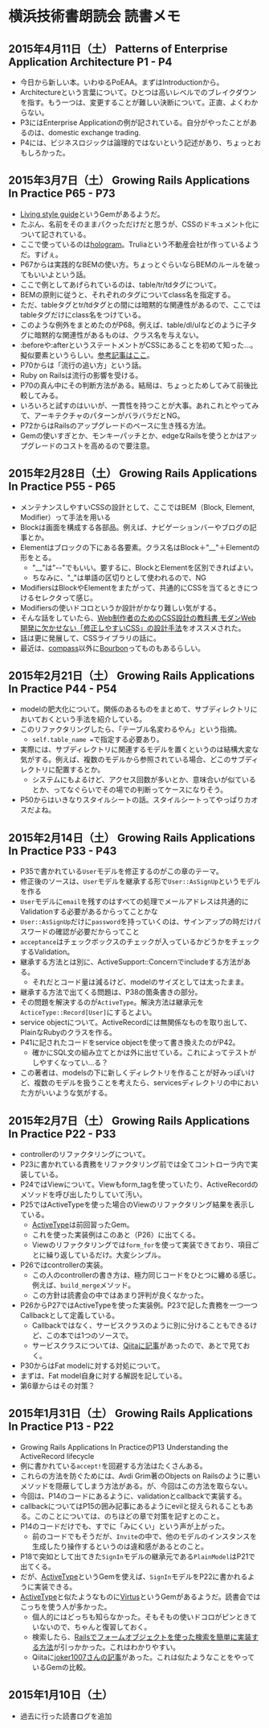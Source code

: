 # 横浜技術書朗読会 読書メモ
## 2015年4月11日（土） Patterns of Enterprise Application Architecture P1 - P4

- 今日から新しい本。いわゆるPoEAA。まずはIntroductionから。
- Architectureという言葉について。ひとつは高いレベルでのブレイクダウンを指す。もう一つは、変更することが難しい決断について。正直、よくわからない。
- P3にはEnterprise Applicationの例が記されている。自分がやったことがあるのは、domestic exchange trading.
- P4には、ビジネスロジックは論理的ではないという記述があり、ちょっとおもしろかった。

## 2015年3月7日（土） Growing Rails Applications In Practice P65 - P73

- [Living style guide](https://github.com/hagenburger/livingstyleguide)というGemがあるようだ。
- たぶん、名前をそのままパクっただけだと思うが、CSSのドキュメント化について記されている。
- ここで使っているのは[hologram](https://github.com/trulia/hologram)。Truliaという不動産会社が作っているようだ。すげぇ。
- P67からは実践的なBEMの使い方。ちょっとぐらいならBEMのルールを破ってもいいよという話。
- ここで例としてあげられているのは、table/tr/tdタグについて。
- BEMの原則に従うと、それぞれのタグについてclass名を指定する。
- ただ、tableタグとtr/tdタグとの間には暗黙的な関連性があるので、ここではtableタグだけにclass名をつけている。
- このような例外をまとめたのがP68。例えば、table/dl/ulなどのように子タグに暗黙的な関連性があるものは、クラス名を与えない。
- :beforeや:afterというステートメントがCSSにあることを初めて知った...。擬似要素というらしい。[参考記事はここ](http://coliss.com/articles/build-websites/operation/css/css-tutorial-pseudo-element-before-after-by-hongkiat.html)。
- P70からは「流行の追い方」という話。
- Ruby on Railsは流行の影響を受ける。
- P70の真ん中にその判断方法がある。結局は、ちょっとためしてみて前後比較してみる。
- いろいろと試すのはいいが、一貫性を持つことが大事。あれこれとやってみて、アーキテクチャのパターンがバラバラだとNG。
- P72からはRailsのアップグレードのペースに生き残る方法。
- Gemの使いすぎとか、モンキーパッチとか、edgeなRailsを使うとかはアップグレードのコストを高めるので要注意。

## 2015年2月28日（土） Growing Rails Applications In Practice P55 - P65

- メンテナンスしやすいCSSの設計として、ここではBEM（Block, Element, Modifier）って手法を用いる
- Blockは画面を構成する各部品。例えば、ナビゲーションバーやブログの記事とか。
- Elementはブロックの下にある各要素。クラス名はBlock＋"__"＋Elementの形をとる。
  - "__"は"--"でもいい。要するに、BlockとElementを区別できればよい。
  - ちなみに、"_"は単語の区切りとして使われるので、NG
- ModifiersはBlockやElementをまたがって、共通的にCSSを当てるときにつけるセレクタって感じ。
- Modifiersの使いドコロというか設計がかなり難しい気がする。
- そんな話をしていたら、[Web制作者のためのCSS設計の教科書 モダンWeb開発に欠かせない「修正しやすいCSS」の設計手法](http://tatsu-zine.com/books/css-architecture-textbook)をオススメされた。
- 話は更に発展して、CSSライブラリの話に。
- 最近は、[compass](http://compass-style.org/)以外に[Bourbon](http://bourbon.io/)ってものもあるらしい。

## 2015年2月21日（土） Growing Rails Applications In Practice P44 - P54

- modelの肥大化について。関係のあるものをまとめて、サブディレクトリにおいておくという手法を紹介している。
- このリファクタリングしたら、「テーブル名変わるやん」という指摘。
  - `self.table_name =`で指定する必要あり。
- 実際には、サブディレクトリに関連するモデルを置くというのは結構大変な気がする。例えば、複数のモデルから参照されている場合、どこのサブディレクトリに配置するとか。
  - システムにもよるけど、アクセス回数が多いとか、意味合いが似ているとか、ってなぐらいでその場での判断ってケースになりそう。
- P50からはいきなりスタイルシートの話。スタイルシートってやっぱりカオスだよね。

## 2015年2月14日（土） Growing Rails Applications In Practice P33 - P43

- P35で書かれている`User`モデルを修正するのがこの章のテーマ。
- 修正後のソースは、`User`モデルを継承する形で`User::AsSignUp`というモデルを作る
- `User`モデルに`email`を残すのはすべての処理でメールアドレスは共通的にValidationする必要があるからってことかな
- `User::AsSignUp`だけに`password`を持っていくのは、サインアップの時だけパスワードの確認が必要だからってこと
- `acceptance`はチェックボックスのチェックが入っているかどうかをチェックするValidation。
- 継承する方法とは別に、ActiveSupport::Concernでincludeする方法がある。
  - それだとコード量は減るけど、modelのサイズとしては太ったまま。
- 継承する方法で出てくる問題は、P38の箇条書きの部分。
- その問題を解決するのが`ActiveType`。解決方法は継承元を`ActiceType::Record[User]`にするとよい。
- service objectについて。ActiveRecordには無関係なものを取り出して、PlainなRubyのクラスを作る。
- P41に記されたコードをservice objectを使って書き換えたのがP42。
  - 確かにSQL文の組み立てとかは外に出せている。これによってテストがしやすくなってい...る？
- この著者は、modelsの下に新しくディレクトリを作ることが好みっぽいけど、複数のモデルを扱うことを考えたら、servicesディレクトリの中においた方がいいような気がする。

## 2015年2月7日（土） Growing Rails Applications In Practice P22 - P33
- controllerのリファクタリングについて。
- P23に書かれている責務をリファクタリング前では全てコントローラ内で実装している。
- P24ではViewについて。Viewもform_tagを使っていたり、ActiveRecordのメソッドを呼び出したりしていて汚い。
- P25ではActiveTypeを使った場合のViewのリファクタリング結果を表示している。
  - [ActiveType](https://github.com/makandra/active_type)は前回習ったGem。
  - これを使った実装例はこのあと（P26）に出てくる。
  - Viewのリファクタリングでは`form_for`を使って実装できており、項目ごとに繰り返しているだけ。大変シンプル。
- P26ではcontrollerの実装。
  - この人のcontrollerの書き方は、極力同じコードをひとつに纏める感じ。例えば、`build_merge`メソッド。
  - この方針は読書会の中ではあまり評判が良くなかった。
- P26からP27ではActiveTypeを使った実装例。P23で記した責務を一つ一つCallbackとして定義している。
  - Callbackではなく、サービスクラスのように別に分けることもできるけど、この本では1つのソースで。
  - サービスクラスについては、[Qiitaに記事](http://qiita.com/okuramasafumi/items/9d892845c3b135a5593e)があったので、あとで見ておく。
- P30からはFat modelに対する対処について。
- まずは、Fat model自身に対する解説を記している。
- 第6章からはその対策？

## 2015年1月31日（土） Growing Rails Applications In Practice P13 - P22

- Growing Rails Applications In PracticeのP13 Understanding the ActiveRecord lifecycle
- 例に書かれている`accept!`を回避する方法はたくさんある。
- これらの方法を防ぐためには、Avdi Grim著のObjects on Railsのように悪いメソッドを隠蔽してしまう方法がある。が、今回はこの方法を取らない。
- 今回は、P14のコードにあるように、validationとcallbackで実装する。
- callbackについてはP15の囲み記事にあるようにevilと捉えられることもある。このことについては、のちほどの章で対策を記すとのこと。
- P14のコードだけでも、すでに「みにくい」という声が上がった。
  - 前のコードでもそうだが、`Invite`の中で、他のモデルのインスタンスを生成したり操作するというのは違和感があるとのこと。
- P18で突如として出てきた`SignIn`モデルの継承元である`PlainModel`はP21で出てくる。
- だが、[ActiveType](https://github.com/makandra/active_type)というGemを使えば、`SignIn`モデルをP22に書かれるように実装できる。
- [ActiveType](https://github.com/makandra/active_type)と似たようなものに[Virtus](https://github.com/solnic/virtus)というGemがあるようだ。読書会ではこっちを使う人が多かった。
  - 個人的にはどっちも知らなかった。そもそもの使いドコロがピンときていないので、ちゃんと復習しておく。
  - 検索したら、[Railsでフォームオブジェクトを使った検索を簡単に実装する方法](http://techracho.bpsinc.jp/morimorihoge/2013_07_26/12552)が引っかかった。これはわかりやすい。
  - Qiitaに[joker1007さんの記事](http://qiita.com/joker1007/items/90bb12070d9db6f1dc1e)があった。これは似たようなことをやっているGemの比較。

## 2015年1月10日（土）

- 過去に行った読書ログを追加

